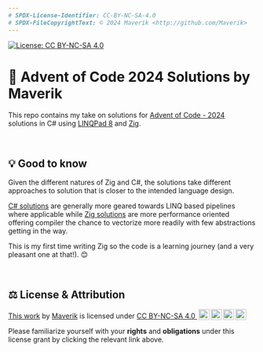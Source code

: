 ```yaml
---
# SPDX-License-Identifier: CC-BY-NC-SA-4.0
# SPDX-FileCopyrightText: ©️ 2024 Maverik <http://github.com/Maverik>
---
```


[![License: CC BY-NC-SA 4.0](https://img.shields.io/badge/License-CC%20BY--NC--SA%204.0-orange.svg?style=for-the-badge&logo=creativecommons&link=https://creativecommons.org/licenses/by-nc-sa/4.0/)](https://creativecommons.org/licenses/by-nc-sa/4.0/)

# 🚀 Advent of Code 2024 Solutions by Maverik

This repo contains my take on solutions for [Advent of Code - 2024](https://adventofcode.com/2024) solutions in C# using [LINQPad 8](https://www.linqpad.net) and [Zig](https://ziglang.org/).

&nbsp;

## 💡 Good to know

Given the different natures of Zig and C#, the solutions take different approaches to solution that is closer to the intended language design. 

[C# solutions](LINQPad/) are generally more geared towards LINQ based pipelines where applicable while [Zig solutions](Zig/) are more performance oriented offering compiler the chance to vectorize more readily with few abstractions getting in the way.

This is my first time writing Zig so the code is a learning journey (and a very pleasant one at that!). 😊

&nbsp;

## ⚖️ License & Attribution

<p xmlns:cc="http://creativecommons.org/ns#" ><a rel="cc:attributionURL" href="https://github.com/Maverik/AoC2024">This work</a> by <a rel="cc:attributionURL dct:creator" property="cc:attributionName" href="https://github.com/Maverik">Maverik</a> is licensed under <a href="http://creativecommons.org/licenses/by-nc-sa/4.0/?ref=chooser-v1" target="_blank" rel="license noopener noreferrer" style="display:inline-block;">CC BY-NC-SA 4.0 <img alt="CC" height="22px" style="height:22px!important;margin-left:3px;vertical-align:text-bottom;" src="https://mirrors.creativecommons.org/presskit/icons/cc.svg?ref=chooser-v1"><img alt="BY" height="22px" style="height:22px!important;margin-left:3px;vertical-align:text-bottom;" src="https://mirrors.creativecommons.org/presskit/icons/by.svg?ref=chooser-v1"><img alt="NC" height="22px" style="height:22px!important;margin-left:3px;vertical-align:text-bottom;" src="https://mirrors.creativecommons.org/presskit/icons/nc.svg?ref=chooser-v1"><img alt="SA" height="22px" style="height:22px!important;margin-left:3px;vertical-align:text-bottom;" src="https://mirrors.creativecommons.org/presskit/icons/sa.svg?ref=chooser-v1"></a></p>

Please familiarize yourself with your **rights** and **obligations** under this license grant by clicking the relevant link above.
